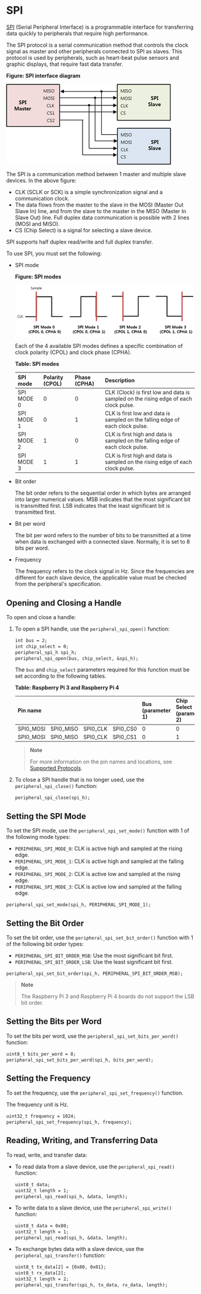 # SPI

[SPI](https://en.wikipedia.org/wiki/Serial_Peripheral_Interface_Bus) (Serial Peripheral Interface) is a programmable interface for transferring data quickly to peripherals that require high performance.

The SPI protocol is a serial communication method that controls the clock signal as master and other peripherals connected to SPI as slaves. This protocol is used by peripherals, such as heart-beat pulse sensors and graphic displays, that require fast data transfer.

**Figure: SPI interface diagram**

![SPI interface diagram](media/peri_api_spi_diagram.png)

The SPI is a communication method between 1 master and multiple slave devices. In the above figure:

-   CLK (SCLK or SCK) is a simple synchronization signal and a communication clock.
-   The data flows from the master to the slave in the MOSI (Master Out Slave In) line, and from the slave to the master in the MISO (Master In Slave Out) line. Full duplex data communication is possible with 2 lines (MOSI and MISO).
-   CS (Chip Select) is a signal for selecting a slave device.

SPI supports half duplex read/write and full duplex transfer.

To use SPI, you must set the following:

-   SPI mode

    **Figure: SPI modes**

    ![SPI modes](media/peri_api_spi_mode.png)

    Each of the 4 available SPI modes defines a specific combination of clock polarity (CPOL) and clock phase (CPHA).

    **Table: SPI modes**

    | SPI mode   | Polarity (CPOL) | Phase (CPHA) | Description                                                  |
    | ---------- | --------------- | ------------ | ------------------------------------------------------------ |
    | SPI MODE 0 | 0               | 0            | CLK (Clock) is first low and data is sampled on the rising edge of each clock pulse. |
    | SPI MODE 1 | 0               | 1            | CLK is first low and data is sampled on the falling edge of each clock pulse. |
    | SPI MODE 2 | 1               | 0            | CLK is first high and data is sampled on the falling edge of each clock pulse. |
    | SPI MODE 3 | 1               | 1            | CLK is first high and data is sampled on the rising edge of each clock pulse. |

-   Bit order

    The bit order refers to the sequential order in which bytes are arranged into larger numerical values. MSB indicates that the most significant bit is transmitted first. LSB indicates that the least significant bit is transmitted first.

-   Bit per word

    The bit per word refers to the number of bits to be transmitted at a time when data is exchanged with a connected slave. Normally, it is set to 8 bits per word.

-   Frequency

    The frequency refers to the clock signal in Hz. Since the frequencies are different for each slave device, the applicable value must be checked from the peripheral's specification.

## Opening and Closing a Handle

To open and close a handle:

1.  To open a SPI handle, use the `peripheral_spi_open()` function:

    ```
    int bus = 2;
    int chip_select = 0;
    peripheral_spi_h spi_h;
    peripheral_spi_open(bus, chip_select, &spi_h);
    ```

    The `bus` and `chip_select` parameters required for this function must be set according to the following tables.

    **Table: Raspberry Pi 3 and Raspberry Pi 4**

    | Pin name  | | | | Bus (parameter 1) | Chip Select (parameter 2) |
    | --------- | --------- | -------- | -------- | ---- | ---- |
    | SPI0_MOSI | SPI0_MISO | SPI0_CLK | SPI0_CS0 | 0    | 0    |
    | SPI0_MOSI | SPI0_MISO | SPI0_CLK | SPI0_CS1 | 0    | 1    |

    > **Note**
    >
    > For more information on the pin names and locations, see [Supported Protocols](peripheral-io-api.md#protocol).

2.  To close a SPI handle that is no longer used, use the `peripheral_spi_close()` function:

    ```
    peripheral_spi_close(spi_h);
    ```

## Setting the SPI Mode

To set the SPI mode, use the `peripheral_spi_set_mode()` function with 1 of the following mode types:

-   `PERIPHERAL_SPI_MODE_0`: CLK is active high and sampled at the rising edge.
-   `PERIPHERAL_SPI_MODE_1`: CLK is active high and sampled at the falling edge.
-   `PERIPHERAL_SPI_MODE_2`: CLK is active low and sampled at the rising edge.
-   `PERIPHERAL_SPI_MODE_3`: CLK is active low and sampled at the falling edge.

```
peripheral_spi_set_mode(spi_h, PERIPHERAL_SPI_MODE_1);
```

## Setting the Bit Order

To set the bit order, use the `peripheral_spi_set_bit_order()` function with 1 of the following bit order types:

-   `PERIPHERAL_SPI_BIT_ORDER_MSB`: Use the most significant bit first.
-   `PERIPHERAL_SPI_BIT_ORDER_LSB`: Use the least significant bit first.

```
peripheral_spi_set_bit_order(spi_h, PERIPHERAL_SPI_BIT_ORDER_MSB);
```

> **Note**
>
> The Raspberry Pi 3 and Raspberry Pi 4 boards do not support the LSB bit order.

## Setting the Bits per Word

To set the bits per word, use the `peripheral_spi_set_bits_per_word()` function:

```
uint8_t bits_per_word = 8;
peripheral_spi_set_bits_per_word(spi_h, bits_per_word);
```

## Setting the Frequency

To set the frequency, use the `peripheral_spi_set_frequency()` function.

The frequency unit is Hz.

```
uint32_t frequency = 1024;
peripheral_spi_set_frequency(spi_h, frequency);
```

## Reading, Writing, and Transferring Data

To read, write, and transfer data:

-   To read data from a slave device, use the `peripheral_spi_read()` function:

    ```
    uint8_t data;
    uint32_t length = 1;
    peripheral_spi_read(spi_h, &data, length);
    ```

-   To write data to a slave device, use the `peripheral_spi_write()` function:

    ```
    uint8_t data = 0x80;
    uint32_t length = 1;
    peripheral_spi_read(spi_h, &data, length);
    ```

-   To exchange bytes data with a slave device, use the `peripheral_spi_transfer()` function:

    ```
    uint8_t tx_data[2] = {0x80, 0x01};
    uint8_t rx_data[2];
    uint32_t length = 2;
    peripheral_spi_transfer(spi_h, tx_data, rx_data, length);
    ```
